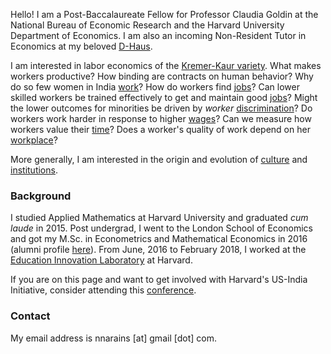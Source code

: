 Hello! I am a Post-Baccalaureate Fellow for Professor Claudia Goldin at the National Bureau of Economic Research and the Harvard University Department of Economics. I am also an incoming Non-Resident Tutor in Economics at my beloved [D-Haus](https://dunster.harvard.edu/).

I am interested in labor economics of the [Kremer-Kaur variety](http://cega.berkeley.edu/assets/cega_events/17/self-control_at_work.pdf). What makes workers productive? How binding are contracts on human behavior? Why do so few women in India [work](https://www.economist.com/leaders/2018/07/05/why-india-needs-women-to-work)? How do workers find [jobs](http://www.surveyor.nber.org/home/harvard/library/MontgomeryAER.pdf)? Can lower skilled workers be trained effectively to get and maintain good [jobs](http://www.surveyor.nber.org/home/harvard/library/MontgomeryAER.pdf)? Might the lower outcomes for minorities be driven by _worker_ [discrimination](https://scholar.harvard.edu/files/fryer/files/two-sided_discrimination.pdf)? Do workers work harder in response to higher [wages](https://faculty.smu.edu/millimet/classes/eco7321/papers/fehr%20goette.pdf)? Can we measure how workers value their [time](http://www.nber.org/papers/w23906)? Does a worker's quality of work depend on her [workplace](http://documents.worldbank.org/curated/en/959771468000899235/Quality-and-accountability-in-healthcare-delivery-audit-evidence-from-primary-care-providers-in-India)?

More generally, I am interested in the origin and evolution of [culture](https://dash.harvard.edu/bitstream/handle/1/11986331/nunn-slave-trade.pdf?sequence=1) and [institutions](http://www.nber.org/papers/w24798.pdf).

### Background

I studied Applied Mathematics at Harvard University and graduated _cum laude_ in 2015. Post undergrad, I went to the London School of Economics and got my M.Sc. in Econometrics and Mathematical Economics in 2016 (alumni profile [here](http://www.lse.ac.uk/economics/study/taught-masters/msc-alumni-profiles)). From June, 2016 to February 2018, I worked at the [Education Innovation Laboratory](https://edlabs.harvard.edu/) at Harvard.

If you are on this page and want to get involved with Harvard's US-India Initiative, consider attending this [conference](https://huii.in/).

### Contact

My email address is nnarains [at] gmail [dot] com.
